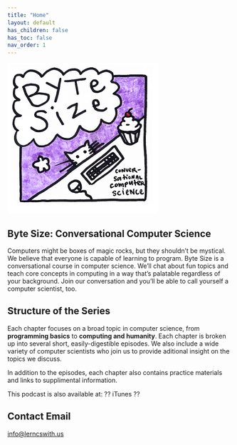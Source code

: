 ```yaml
---
title: "Home"
layout: default
has_children: false
has_toc: false
nav_order: 1
---
```

![cover_art](assets/cover_smaller.png)
## Byte Size: Conversational Computer Science

Computers might be boxes of magic rocks, but they shouldn’t be mystical. We believe that everyone is capable of learning to program. Byte Size is a conversational course in computer science. We’ll chat about fun topics and teach core concepts in computing in a way that’s palatable regardless of your background. Join our conversation and you’ll be able to call yourself a computer scientist, too.

## Structure of the Series

Each chapter focuses on a broad topic in computer science, from **programming basics** to **computing and humanity**. Each chapter is broken up into several short, easily-digestible episodes. We also include a wide variety of computer scientists who join us to provide aditional insight on the topics we discuss.

In addition to the episodes, each chapter also contains practice materials and links to supplimental information.

This podcast is also available at:  ?? iTunes ??

## Contact Email
info@lerncswith.us

